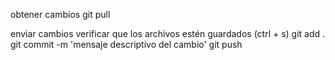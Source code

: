 obtener cambios
    git pull

enviar cambios
    verificar que los archivos estén guardados (ctrl + s)
    git add .
    git commit -m 'mensaje descriptivo del cambio'
    git push